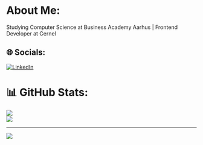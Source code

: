 # About Me:
Studying Computer Science at Business Academy Aarhus | Frontend Developer at Cernel


## 🌐 Socials:
[![LinkedIn](https://img.shields.io/badge/LinkedIn-%230077B5.svg?logo=linkedin&logoColor=white)](https://www.linkedin.com/in/simoncalundan/) 

# 📊 GitHub Stats:
![](https://github-readme-streak-stats.herokuapp.com/?user=SimonCalundan&theme=blueberry&hide_border=true)<br/>
![](https://github-readme-stats.vercel.app/api/top-langs/?username=SimonCalundan&theme=blueberry&hide_border=true&include_all_commits=true&count_private=true&layout=compact)

---
[![](https://visitcount.itsvg.in/api?id=SimonCalundan&icon=2&color=0)](https://visitcount.itsvg.in)

<!-- Proudly created with GPRM ( https://gprm.itsvg.in ) -->
